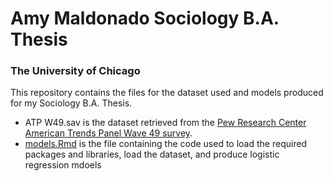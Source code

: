 # Amy Maldonado Sociology B.A. Thesis
### The University of Chicago
 

This repository contains the files for the dataset used and models produced for my Sociology B.A. Thesis.

* ATP W49.sav is the dataset retrieved from the [Pew Research Center American Trends Panel Wave 49 survey](https://www.pewresearch.org/internet/dataset/american-trends-panel-wave-49/).
* [models.Rmd](models.Rmd) is the file containing the code used to load the required packages and libraries, load the dataset, and produce logistic regression mdoels 
